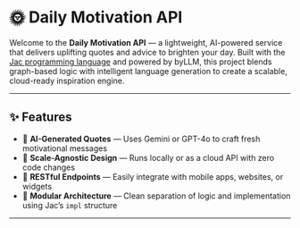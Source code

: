 # 🌞 Daily Motivation API

Welcome to the **Daily Motivation API** — a lightweight, AI-powered service that delivers uplifting quotes and advice to brighten your day. Built with the [Jac programming language](https://www.jac-lang.org/learn/jac_in_a_flash/) and powered by byLLM, this project blends graph-based logic with intelligent language generation to create a scalable, cloud-ready inspiration engine.

---

## ✨ Features

- 🔮 **AI-Generated Quotes** — Uses Gemini or GPT-4o to craft fresh motivational messages
- 🚀 **Scale-Agnostic Design** — Runs locally or as a cloud API with zero code changes
- 🔗 **RESTful Endpoints** — Easily integrate with mobile apps, websites, or widgets
- 🧠 **Modular Architecture** — Clean separation of logic and implementation using Jac’s `impl` structure

---




